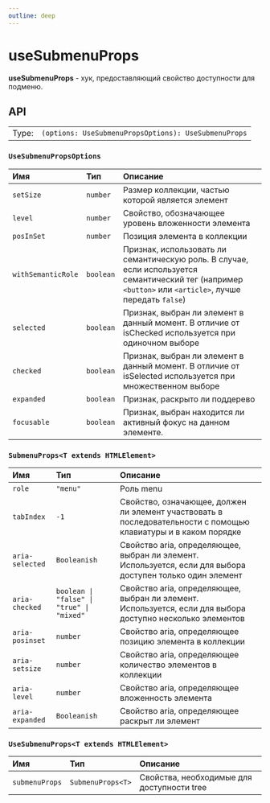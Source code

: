 ```yaml
---
outline: deep
---
```


# useSubmenuProps

**useSubmenuProps** - хук, предоставляющий свойство доступности для подменю.

## API

|       |                                                            |
| ----: |:-----------------------------------------------------------|
| Type: | `(options: UseSubmenuPropsOptions): UseSubmenuProps` |

### `UseSubmenuPropsOptions`

| Имя               | Тип      | Описание    |
|:-------------------|:-----------|:-----------|
| `setSize`  | `number`   | Размер коллекции, частью которой является элемент  | 
| `level`  | `number`   | Свойство, обозначающее уровень вложенности элемента  | 
| `posInSet`  | `number`   | Позиция элемента в коллекции  | 
| `withSemanticRole`  | `boolean`   | Признак, использовать ли семантическую роль. В случае, если используется семантический тег (например `<button>` или `<article>`, лучше передать `false`)  | 
| `selected`  | `boolean`   | Признак, выбран ли элемент в данный момент. В отличие от isChecked используется при одиночном выборе  | 
| `checked`  | `boolean`   | Признак, выбран ли элемент в данный момент. В отличие от isSelected используется при множественном выборе  | 
| `expanded`  | `boolean`   | Признак, раскрыто ли поддерево  | 
| `focusable`  | `boolean`   | Признак, выбран находится ли активный фокус на данном элементе.  | 

### `SubmenuProps<T extends HTMLElement>`

| Имя               | Тип      | Описание    |
|:-------------------|:-----------|:-----------|
| `role`  | `"menu"`   | Роль menu  | 
| `tabIndex`  | `-1`   | Свойство, означающее, должен ли элемент участвовать в последовательности с помощью клавиатуры и в каком порядке  | 
| `aria-selected`  | `Booleanish`   | Свойство aria, определяющее, выбран ли элемент. Используется, если для выбора доступен только один элемент  | 
| `aria-checked`  | `boolean \| "false" \| "true" \| "mixed"`   | Свойство aria, определяющее, выбран ли элемент. Используется, если для выбора доступно несколько элементов  | 
| `aria-posinset`  | `number`   | Свойство aria, определяющее позицию элемента в коллекции  | 
| `aria-setsize`  | `number`   | Свойство aria, определяющее количество элементов в коллекции  | 
| `aria-level`  | `number`   | Свойство aria, определяющее вложенность элемента  | 
| `aria-expanded`  | `Booleanish`   | Свойство aria, определяющее раскрыт ли элемент  | 

### `UseSubmenuProps<T extends HTMLElement>`

| Имя               | Тип      | Описание    |
|:-------------------|:-----------|:-----------|
| `submenuProps`  | `SubmenuProps<T>`   | Свойства, необходимые для доступности tree  | 
